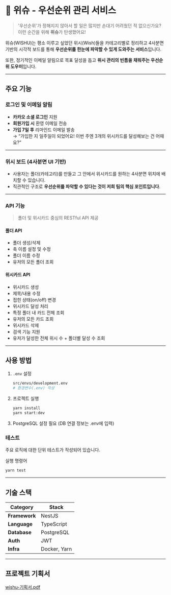 

# 💫 위슈 - 우선순위 관리 서비스

> '우선순위'가 정해지지 않아서 할 일은 많지만 손대기 어려웠던 적 없으신가요?  
이런 순간을 위해 **위슈**가 탄생했어요!  

위슈(WISHU)는 평소 이루고 싶었던 위시(Wish)들을 카테고리별로 정리하고
4사분면 기반의 시각적 보드를 통해 **우선순위를 한눈에 파악할 수 있게 도와주는 서비스**입니다.  

또한, 정기적인 이메일 알림으로 목표 달성을 돕고
**위시 관리의 빈틈을 채워주는 우선순위 도우미**입니다.

---

## 주요 기능

### 로그인 및 이메일 알림
- **카카오 소셜 로그인** 지원
- **회원가입 시** 환영 이메일 전송
- **가입 7일 후** 리마인드 이메일 발송  
  → “가입한 지 일주일이 되었어요! 이번 주엔 3개의 위시카드를 달성해보는 건 어때요?”

---

### 위시 보드 (4사분면 UI 기반)
- 사용자는 폴더(카테고리)를 만들고 
  그 안에서 위시카드를 원하는 4사분면 위치에 배치할 수 있습니다.
- 직관적인 구조로 **우선순위를 파악할 수 있다는 것이 저희 팀의 핵심 포인트입니다**.

---

### API 기능

> 폴더 및 위시카드 중심의 RESTful API 제공

#### 폴더 API
- 폴더 생성/삭제
- 축 이름 설정 및 수정
- 폴더 이름 수정
- 유저의 모든 폴더 조회

#### 위시카드 API
- 위시카드 생성
- 제목/내용 수정
- 접힌 상태(on/off) 변경
- 위시카드 달성 처리
- 특정 폴더 내 카드 전체 조회
- 유저의 모든 카드 조회
- 위시카드 삭제
- 검색 기능 지원
- 유저가 달성한 전체 위시 수 + 폴더별 달성 수 조회

---

## 사용 방법

1. `.env` 설정
   ```bash
   src/envs/development.env
   # 환경변수(.env) 작성
   ```

2. 프로젝트 실행
   ```bash
   yarn install
   yarn start:dev
   ```
3. PostgreSQL 설정 필요 (DB 연결 정보는 .env에 입력)


### 테스트
주요 로직에 대한 단위 테스트가 작성되어 있습니다.

실행 명령어
   ```bash
   yarn test
   ```

---


## 기술 스택

| Category        | Stack                     |
|-----------------|---------------------------|
| **Framework**   | NestJS                    |
| **Language**    | TypeScript                |
| **Database**    | PostgreSQL                |
| **Auth**        | JWT                       |
| **Infra**       | Docker, Yarn              |




---

## 프로젝트 기획서
[wishu-기획서.pdf](https://github.com/user-attachments/files/19725690/wishu-.pdf)


<br/>
<br/>
   
